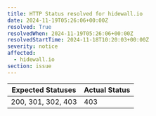 ```yaml
---
title: HTTP Status resolved for hidewall.io
date: 2024-11-19T05:26:06+00:00Z
resolved: True
resolvedWhen: 2024-11-19T05:26:06+00:00Z
resolvedStartTime: 2024-11-18T10:20:03+00:00Z
severity: notice
affected:
  - hidewall.io
section: issue
---
```


| Expected Statuses | Actual Status  |
|-------------------|----------------|
| 200, 301, 302, 403 | 403 |
